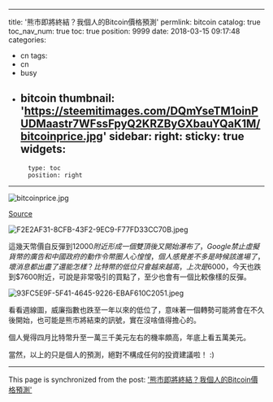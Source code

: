 
---
title: '熊市即將終結？我個人的Bitcoin價格預測'
permlink: bitcoin
catalog: true
toc_nav_num: true
toc: true
position: 9999
date: 2018-03-15 09:17:48
categories:
- cn
tags:
- cn
- busy
- bitcoin
thumbnail: 'https://steemitimages.com/DQmYseTM1oinPUDMaastr7WFssFpyQ2KRZByGXbauYQaK1M/bitcoinprice.jpg'
sidebar:
    right:
        sticky: true
widgets:
    -
        type: toc
        position: right
---


![bitcoinprice.jpg](https://steemitimages.com/DQmYseTM1oinPUDMaastr7WFssFpyQ2KRZByGXbauYQaK1M/bitcoinprice.jpg)

[Source](https://www.express.co.uk/finance/city/911293/Bitcoin-price-crash-cryptocurrency-tether-Bitfinex-dollars-market-investors-value-latest)


![F2E2AF31-8CFB-43F2-9EC9-F77FD33CC70B.jpeg](https://steemitimages.com/DQmQJt1f3CuZhGFEd6eJBK2RxapttoM5FwfdsiEoDfF6eCv/F2E2AF31-8CFB-43F2-9EC9-F77FD33CC70B.jpeg)


這幾天幣價自反彈到$12000附近形成一個雙頂後又開始瀑布了，Google禁止虛擬貨幣的廣告和中國政府的動作令幣圈人心惶惶，個人感覺差不多是時候該進場了，壞消息都出盡了還能怎樣？比特幣的低位只會越來越高，上次是$6000，今天也跌到$7600附近，可說是非常吸引的買點了，至少也會有一個比較像樣的反彈。

![93FC5E9F-5F41-4645-9226-EBAF610C2051.jpeg](https://steemitimages.com/DQmbvm1cxX7uoKuEY7N6haJDp2GUmdry6y2iky9WxcRG3dc/93FC5E9F-5F41-4645-9226-EBAF610C2051.jpeg)

看看週線圖，威廉指數也跌至一年以來的低位了，意味著一個轉勢可能將會在不久後開始，也可能是熊市將結束的訊號，實在沒啥值得擔心的。



個人覺得四月比特幣升至一萬三千美元左右的機率頗高，年底上看五萬美元。

當然，以上的只是個人的預測，絕對不構成任何的投資建議啦！ :)

- - -

This page is synchronized from the post: ['熊市即將終結？我個人的Bitcoin價格預測'](https://steemit.com/@htliao/bitcoin)
